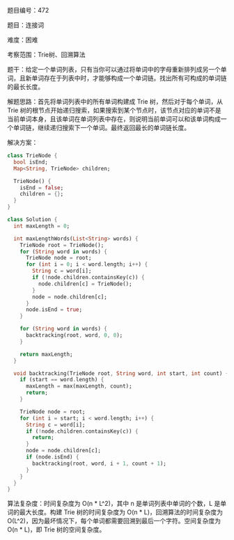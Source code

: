 题目编号：472

题目：连接词

难度：困难

考察范围：Trie树、回溯算法

题干：给定一个单词列表，只有当你可以通过将单词中的字母重新排列成另一个单词，且新单词存在于列表中时，才能够构成一个单词链。找出所有可构成的单词链的最长长度。

解题思路：首先将单词列表中的所有单词构建成 Trie 树，然后对于每个单词，从 Trie 树的根节点开始递归搜索，如果搜索到某个节点时，该节点对应的单词不是当前单词本身，且该单词在单词列表中存在，则说明当前单词可以和该单词构成一个单词链，继续递归搜索下一个单词。最终返回最长的单词链长度。

解决方案：

```dart
class TrieNode {
  bool isEnd;
  Map<String, TrieNode> children;

  TrieNode() {
    isEnd = false;
    children = {};
  }
}

class Solution {
  int maxLength = 0;

  int maxLengthWords(List<String> words) {
    TrieNode root = TrieNode();
    for (String word in words) {
      TrieNode node = root;
      for (int i = 0; i < word.length; i++) {
        String c = word[i];
        if (!node.children.containsKey(c)) {
          node.children[c] = TrieNode();
        }
        node = node.children[c];
      }
      node.isEnd = true;
    }

    for (String word in words) {
      backtracking(root, word, 0, 0);
    }

    return maxLength;
  }

  void backtracking(TrieNode root, String word, int start, int count) {
    if (start == word.length) {
      maxLength = max(maxLength, count);
      return;
    }

    TrieNode node = root;
    for (int i = start; i < word.length; i++) {
      String c = word[i];
      if (!node.children.containsKey(c)) {
        return;
      }
      node = node.children[c];
      if (node.isEnd) {
        backtracking(root, word, i + 1, count + 1);
      }
    }
  }
}
```

算法复杂度：时间复杂度为 O(n * L^2)，其中 n 是单词列表中单词的个数，L 是单词的最大长度。构建 Trie 树的时间复杂度为 O(n * L)，回溯算法的时间复杂度为 O(L^2)，因为最坏情况下，每个单词都需要回溯到最后一个字符。空间复杂度为 O(n * L)，即 Trie 树的空间复杂度。
